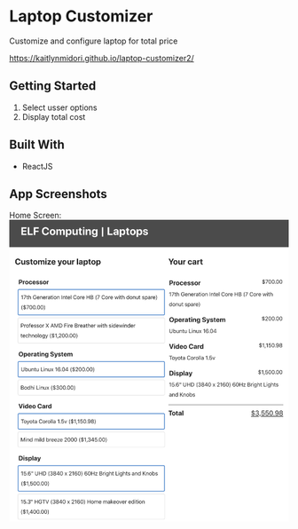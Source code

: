 
# Laptop Customizer

Customize and configure laptop for total price

https://kaitlynmidori.github.io/laptop-customizer2/

## Getting Started

1. Select usser options
2. Display total cost

## Built With

* ReactJS

## App Screenshots
Home Screen:
![](screenshots/home.png)
